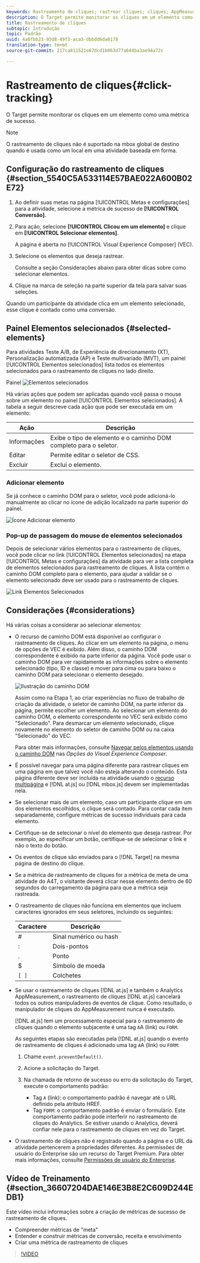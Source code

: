 ```yaml
---
keywords: Rastreamento de cliques; rastrear cliques; cliques; AppMeasurement
description: O Target permite monitorar os cliques em um elemento como uma métrica de sucesso.
title: Rastreamento de cliques
subtopic: Introdução
topic: Padrão
uuid: 4a8fbb23-93d8-49f3-aca3-dbbdd6da0178
translation-type: tm+mt
source-git-commit: 217ca811521e67dcd1b063d77a644ba3ae94a72c

---
```



# Rastreamento de cliques{#click-tracking}

O Target permite monitorar os cliques em um elemento como uma métrica de sucesso.

>[!NOTE]
>
>O rastreamento de cliques não é suportado na mbox global de destino quando é usada como um local em uma atividade baseada em forma.

## Configuração do rastreamento de cliques {#section_5540C5A533114E57BAE022A600B02E72}

1. Ao definir suas metas na página [!UICONTROL Metas e configurações] para a atividade, selecione a métrica de sucesso de **[!UICONTROL Conversão].**
1. Para ação, selecione **[!UICONTROL Clicou em um elemento]** e clique em **[!UICONTROL Selecionar elementos]**.

   A página é aberta no [!UICONTROL Visual Experience Composer] (VEC).

1. Selecione os elementos que deseja rastrear.

   Consulte a seção Considerações abaixo para obter dicas sobre como selecionar elementos.

1. Clique na marca de seleção na parte superior da tela para salvar suas seleções.

Quando um participante da atividade clica em um elemento selecionado, esse clique é contado como uma conversão.

## Painel Elementos selecionados {#selected-elements}

Para atividades Teste A/B, de Experiência de direcionamento (XT), Personalização automatizada (AP) e Teste multivariado (MVT), um painel [!UICONTROL Elementos selecionados] lista todos os elementos selecionados para o rastreamento de cliques no lado direito.

Painel ![Elementos selecionados](/help/c-activities/r-success-metrics/assets/selected-elements.png)

Há várias ações que podem ser aplicadas quando você passa o mouse sobre um elemento no painel [!UICONTROL Elementos selecionados]. A tabela a seguir descreve cada ação que pode ser executada em um elemento:

| Ação | Descrição |
| --- | --- |
| Informações | Exibe o tipo de elemento e o caminho DOM completo para o seletor. |
| Editar | Permite editar o seletor de CSS. |
| Excluir | Exclui o elemento. |

### Adicionar elemento

Se já conhece o caminho DOM para o seletor, você pode adicioná-lo manualmente ao clicar no ícone de adição localizado na parte superior do painel.

![Ícone Adicionar elemento](/help/c-activities/r-success-metrics/assets/add-element.png)

### Pop-up de passagem do mouse de elementos selecionados

Depois de selecionar vários elementos para o rastreamento de cliques, você pode clicar no link [!UICONTROL Elementos selecionados] na etapa [!UICONTROL Metas e configurações] da atividade para ver a lista completa de elementos selecionados para rastreamento de cliques. A lista contém o caminho DOM completo para o elemento, para ajudar a validar se o elemento selecionado deve ser usado para o rastreamento de cliques.

![Link Elementos Selecionados](/help/c-activities/r-success-metrics/assets/elements-selected-link.png)

## Considerações {#considerations}

Há várias coisas a considerar ao selecionar elementos:

* O recurso de caminho DOM está disponível ao configurar o rastreamento de cliques. Ao clicar em um elemento na página, o menu de opções de VEC é exibido. Além disso, o caminho DOM correspondente é exibido na parte inferior da página. Você pode usar o caminho DOM para ver rapidamente as informações sobre o elemento selecionado (tipo, ID e classe) e mover para cima ou para baixo o caminho DOM para selecionar o elemento desejado.

   ![Ilustração do caminho DOM](/help/c-activities/r-success-metrics/assets/click-tracking-dom.png)

   Assim como na Etapa 1, ao criar experiências no fluxo de trabalho de criação da atividade, o seletor de caminho DOM, na parte inferior da página, permite escolher um elemento. Ao selecionar um elemento do caminho DOM, o elemento correspondente no VEC será exibido como "Selecionado". Para desmarcar um elemento selecionado, clique novamente no elemento do seletor de caminho DOM ou na caixa "Selecionado" do VEC.

   Para obter mais informações, consulte [Navegar pelos elementos usando o caminho DOM](/help/c-experiences/c-visual-experience-composer/viztarget-options.md#dom-path) nas *Opções do Visual Experience Composer*.

* É possível navegar para uma página diferente para rastrear cliques em uma página em que talvez você não esteja alterando o conteúdo. Esta página diferente deve ser incluída na atividade usando o  [recurso multipágina](../../c-experiences/c-visual-experience-composer/multipage-activity.md#concept_277E096063E14813AC5D8EDFA1D2ED48) e [!DNL at.js] ou [!DNL mbox.js] devem ser implementadas nela.
* Se selecionar mais de um elemento, caso um participante clique em um dos elementos escolhidos, o clique será contado. Para contar cada item separadamente, configure métricas de sucesso individuais para cada elemento.
* Certifique-se de selecionar o nível do elemento que deseja rastrear. Por exemplo, ao especificar um botão, certifique-se de selecionar o link e não o texto do botão.
* Os eventos de clique são enviados para o [!DNL Target] na mesma página de destino do clique.
* Se a métrica de rastreamento de cliques for a métrica de meta de uma atividade do A4T, o visitante deverá clicar nesse elemento dentro de 60 segundos do carregamento da página para que a métrica seja rastreada.
* O rastreamento de cliques não funciona em elementos que incluem caracteres ignorados em seus seletores, incluindo os seguintes:

   | Caractere | Descrição |
   |---|---|
   | # | Sinal numérico  ou hash |
   | : | Dois-pontos |
   | . | Ponto |
   | $ | Símbolo de moeda |
   | `[ ]` | Colchetes |

* Se usar o rastreamento de cliques [!DNL at.js] e também o Analytics AppMeasurement, o rastreamento de cliques [!DNL at.js] cancelará todos os outros manipuladores de eventos de clique. Como resultado, o manipulador de cliques do AppMeasurement nunca é executado.

   [!DNL at.js] tem um processamento especial para o rastreamento de cliques quando o elemento subjacente é uma tag `A`A (link) ou `FORM`.

   As seguintes etapas são executadas pela [!DNL at.js] quando o evento de rastreamento de cliques é adicionado uma tag `A`A (link) ou `FORM`:

   1. Chame `event.preventDefault()`.

   1. Acione a solicitação do Target.

   1. Na chamada de retorno de sucesso ou erro da solicitação do Target, execute o comportamento padrão:

      * Tag `A` (link): o comportamento padrão é navegar até o URL definido pela atributo HREF.
      * Tag `FORM`: o comportamento padrão é enviar o formulário.
   Este comportamento padrão pode interferir no rastreamento de cliques do Analytics. Se estiver usando o Analytics, deverá confiar nele para o rastreamento de cliques em vez do Target.

* O rastreamento de cliques não é registrado quando a página e o URL da atividade pertencerem a propriedades diferentes. As permissões de usuário do Enterprise são um recurso do Target Premium. Para obter mais informações, consulte [Permissões de usuário do Enterprise](/help/administrating-target/c-user-management/property-channel/property-channel.md).

## Vídeo de Treinamento {#section_36607204DAE146E3B8E2C609D244EDB1}

Este vídeo inclui informações sobre a criação de métricas de sucesso de rastreamento de cliques.

* Compreender métricas de "meta"
* Entender e construir métricas de conversão, receita e envolvimento
* Criar uma métrica de rastreamento de cliques

>[!VIDEO](https://video.tv.adobe.com/v/17380?captions=por_br)